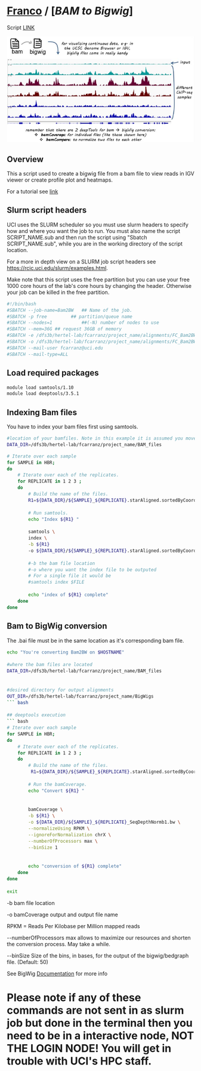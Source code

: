 # [Franco](https://github.com/altsplicer) / [***BAM to Bigwig***]

Script [LINK](https://github.com/Altsplicer/STAR_alignment_script/blob/main/bash/STAR_align.sub)

[![.img/fig1.jpg](.img/fig1.jpg)](#nolink)

## Overview

This a script used to create a bigwig file from a bam file to view reads in IGV viewer or create profile plot and heatmaps.

For a tutorial see [link](https://hbctraining.github.io/In-depth-NGS-Data-Analysis-Course/sessionV/lessons/10_data_visualization.html)

## Slurm script headers
UCI uses the SLURM scheduler so you must use slurm headers to specify how and where you want the job to run. 
You must also name the script SCRIPT_NAME.sub and then run the script using "Sbatch SCRIPT_NAME.sub", while you are in the working directory of the script location. 

For a more in depth view on a SLURM job script headers see https://rcic.uci.edu/slurm/examples.html.

Make note that this script uses the free partition but you can use your free 1000 core hours of the lab's core hours by changing the header.
Otherwise your job can be killed in the free partition.
``` bash
#!/bin/bash
#SBATCH --job-name=Bam2BW	## Name of the job.
#SBATCH -p free			## partition/queue name
#SBATCH --nodes=1			##(-N) number of nodes to use
#SBATCH --mem=36G ## request 36GB of memory
#SBATCH -e /dfs3b/hertel-lab/fcarranz/project_name/alignments/FC_Bam2BW.err 	##Error_log
#SBATCH -o /dfs3b/hertel-lab/fcarranz/project_name/alignments/FC_Bam2BW.out	##outputfile
#SBATCH --mail-user fcarranz@uci.edu
#SBATCH --mail-type=ALL
```

## Load required packages
``` bash
module load samtools/1.10
module load deeptools/3.5.1
``` 

## Indexing Bam files
You have to index your bam files first using samtools.
``` bash
#location of your bamfiles. Note in this example it is assumed you moved them from the Staraligner location to this BAM_files folder
DATA_DIR=/dfs3b/hertel-lab/fcarranz/project_name/BAM_files
```

``` bash
# Iterate over each sample
for SAMPLE in HBR;
do
    # Iterate over each of the replicates.
    for REPLICATE in 1 2 3 ;
    do
        # Build the name of the files.
        R1=${DATA_DIR}/${SAMPLE}_${REPLICATE}.starAligned.sortedByCoord.out.bam

        # Run samtools.
		echo "Index ${R1} "

		samtools \
		index \
		-b ${R1}
		-o ${DATA_DIR}/${SAMPLE}_${REPLICATE}.starAligned.sortedByCoord.out.bam.bai
		
		#-b the bam file location
		#-o where you want the index file to be outputed
		# For a single file it would be 
		#samtools index $FILE

		echo "index of ${R1} complete"
    done
done
```

## Bam to BigWig conversion

The .bai file must be in the same location as it's corresponding bam file.

``` bash
echo "You're converting Bam2BW on $HOSTNAME"

#where the bam files are located
DATA_DIR=/dfs3b/hertel-lab/fcarranz/project_name/BAM_files


#desired directory for output alignments
OUT_DIR=/dfs3b/hertel-lab/fcarranz/project_name/BigWigs
``` bash

## deeptools execution 
``` bash
# Iterate over each sample
for SAMPLE in HBR;
do
    # Iterate over each of the replicates.
    for REPLICATE in 1 2 3 ;
    do
        # Build the name of the files.
         R1=${DATA_DIR}/${SAMPLE}_${REPLICATE}.starAligned.sortedByCoord.out.bam

        # Run the bamCoverage.
		echo "Convert ${R1} "


		bamCoverage \
		-b ${R1} \
		-o ${DATA_DIR}/${SAMPLE}_${REPLICATE}_SeqDepthNormb1.bw \
		--normalizeUsing RPKM \
		--ignoreForNormalization chrX \
		--numberOfProcessors max \
		--binSize 1
		

		echo "conversion of ${R1} complete"
    done
done

exit
```
-b bam file location

-o bamCoverage output and output file name

RPKM = Reads Per Kilobase per Million mapped reads

--numberOfProcessors max allows to maximize our resources and shorten the conversion process. May take a while.

--binSize Size of the bins, in bases, for the output of the bigwig/bedgraph file. (Default: 50)

See BigWig [Documentation](https://deeptools.readthedocs.io/en/latest/) for more info

# Please note if any of these commands are not sent in as slurm job but done in the terminal then you need to be in a interactive node, NOT THE LOGIN NODE! You will get in trouble with UCI's HPC staff. 
